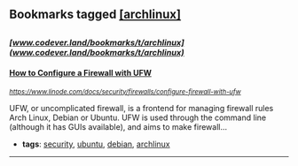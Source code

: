 ## Bookmarks tagged [[archlinux]](https://www.codever.land/search?q=[archlinux])

_<sup><sup>[www.codever.land/bookmarks/t/archlinux](www.codever.land/bookmarks/t/archlinux)</sup></sup>_
---
#### [How to Configure a Firewall with UFW](https://www.linode.com/docs/security/firewalls/configure-firewall-with-ufw)
_<sup>https://www.linode.com/docs/security/firewalls/configure-firewall-with-ufw</sup>_

UFW, or uncomplicated firewall, is a frontend for managing firewall rules Arch Linux, Debian or Ubuntu. UFW is used through the command line (although it has GUIs available), and aims to make firewall...
* **tags**: [security](../tagged/security.md), [ubuntu](../tagged/ubuntu.md), [debian](../tagged/debian.md), [archlinux](../tagged/archlinux.md)
---
